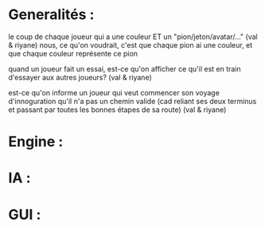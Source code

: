 # Generalités :


le coup de chaque joueur qui a une couleur ET un "pion/jeton/avatar/..." (val & riyane)
    nous, ce qu'on voudrait, c'est que chaque pion ai une couleur, et que chaque couleur représente ce pion

quand un joueur fait un essai, est-ce qu'on afficher ce qu'il est en train d'essayer aux autres joueurs?
    (val & riyane)
    
est-ce qu'on informe un joueur qui veut commencer son voyage d'innoguration qu'il n'a pas un chemin valide (cad reliant ses deux terminus et passant par toutes les bonnes étapes de sa route)     (val & riyane)


# Engine :

# IA :

# GUI :
